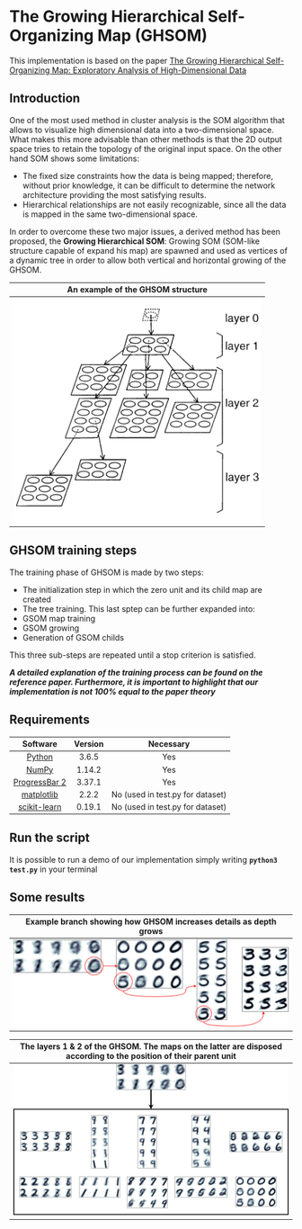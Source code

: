 # The Growing Hierarchical Self-Organizing Map (GHSOM)
This implementation is based on the paper [The Growing Hierarchical Self-Organizing Map: Exploratory Analysis of High-Dimensional Data](https://ieeexplore.ieee.org/document/1058070/)

## Introduction
One of the most used method in cluster analysis is the SOM algorithm that allows to visualize high dimensional data into a two-dimensional space. What makes this more advisable than other methods is that the 2D output space tries to retain the topology of the original input space. 
On the other hand SOM shows some limitations:
* The fixed size constraints how the data is being mapped; therefore, without prior knowledge, it can be difficult to determine the network architecture providing the most satisfying results.
* Hierarchical relationships are not easily recognizable, since all the data is mapped in the same two-dimensional space.

In order to overcome these two major issues, a derived method has been proposed, the **Growing Hierarchical SOM**: Growing SOM (SOM-like structure capable of expand his map) are spawned and used as vertices of a dynamic tree in order to allow both vertical and horizontal growing of the GHSOM.

| An example of the GHSOM structure                                                                 |
|:-------------------------------------------------------------------------------------------------:|
| <img src="images_readme/ghsom_example.png" height="400" alt="An example of the GHSOM structure"/> |

## GHSOM training steps
The training phase of GHSOM is made by two steps:
* The initialization step in which the zero unit and its child map are created
* The tree training.
This last sptep can be further expanded into:
* GSOM map training
* GSOM growing
* Generation of GSOM childs

This three sub-steps are repeated until a stop criterion is satisfied.

_**A detailed explanation of the training process can be found on the reference paper. Furthermore, it is important to highlight that our implementation is not 100% equal to the paper theory**_

## Requirements
| Software  | Version | Necessary |
|:--------------------------------------------------------------:|:-------:|:--------------------------------:|
| [Python](https://www.python.org/downloads/)                    | 3.6.5   | Yes                              |
| [NumPy](http://www.numpy.org/)                                 | 1.14.2  | Yes                              |
| [ProgressBar 2](https://pypi.org/project/progressbar2/)        | 3.37.1  | Yes                              |
| [matplotlib](https://matplotlib.org/)                          | 2.2.2   | No (used in test.py for dataset) |                 
| [scikit-learn](http://scikit-learn.org/stable/)                | 0.19.1  | No (used in test.py for dataset) |

## Run the script
It is possible to run a demo of our implementation simply writing **`python3 test.py`** in your terminal

## Some results
| Example branch showing how GHSOM increases details as depth grows |                                                          
|:-------------------------------------------------------------------------------------------------:|
| <img src="images_readme/mnist_depth.png" alt="branch showing how GHSOM increases details as depth grows"/> |

| The layers 1 & 2 of the GHSOM. The maps on the latter are disposed according to the position of their parent unit |                                                          
|:-------------------------------------------------------------------------------------------------:|
| <img src="images_readme/mnist.png" alt="The layers 1 & 2 of the GHSOM"/> |
